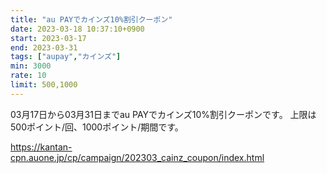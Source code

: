 ```yaml
---
title: "au PAYでカインズ10%割引クーポン"
date: 2023-03-18 10:37:10+0900
start: 2023-03-17
end: 2023-03-31
tags: ["aupay","カインズ"]
min: 3000
rate: 10
limit: 500,1000
---
```


03月17日から03月31日までau PAYでカインズ10%割引クーポンです。
上限は500ポイント/回、1000ポイント/期間です。

https://kantan-cpn.auone.jp/cp/campaign/202303_cainz_coupon/index.html
